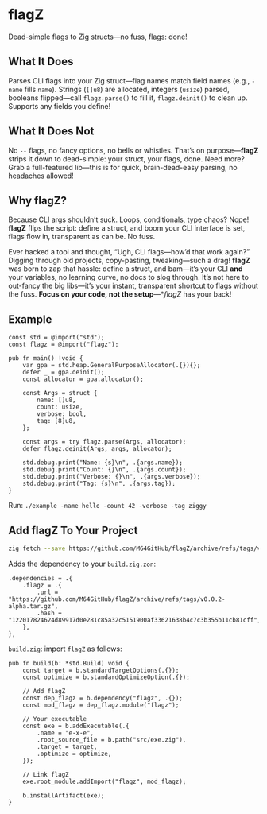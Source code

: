 # flagZ

Dead-simple flags to Zig structs—no fuss, flags: done!

## What It Does
Parses CLI flags into your Zig struct—flag names match field names (e.g., `-name` fills `name`). Strings (`[]u8`) are allocated, integers (`usize`) parsed, booleans flipped—call `flagz.parse()` to fill it, `flagz.deinit()` to clean up. Supports any fields you define!

## What It Does Not
No `--` flags, no fancy options, no bells or whistles. That’s on purpose—**flagZ** strips it down to dead-simple: your struct, your flags, done. Need more? Grab a full-featured lib—this is for quick, brain-dead-easy parsing, no headaches allowed!

## Why flagZ?

Because CLI args shouldn’t suck. Loops, conditionals, type chaos? Nope! **flagZ** flips the script: define a struct, and boom your CLI interface is set, flags flow in, transparent as can be. No fuss.  

Ever hacked a tool and thought, “Ugh, CLI flags—how’d that work again?” Digging through old projects, copy-pasting, tweaking—such a drag! **flagZ** was born to zap that hassle: define a struct, and bam—it’s your CLI **and** your variables, no learning curve, no docs to slog through. It’s not here to out-fancy the big libs—it’s your instant, transparent shortcut to flags without the fuss. **Focus on your code, not the setup**—**flagZ* has your back!




## Example

```zig
const std = @import("std");
const flagz = @import("flagz");

pub fn main() !void {
    var gpa = std.heap.GeneralPurposeAllocator(.{}){};
    defer _ = gpa.deinit();
    const allocator = gpa.allocator();

    const Args = struct {
        name: []u8,
        count: usize,
        verbose: bool,
        tag: [8]u8,
    };

    const args = try flagz.parse(Args, allocator);
    defer flagz.deinit(Args, args, allocator);

    std.debug.print("Name: {s}\n", .{args.name});
    std.debug.print("Count: {}\n", .{args.count});
    std.debug.print("Verbose: {}\n", .{args.verbose});
    std.debug.print("Tag: {s}\n", .{args.tag});
}
```

Run: `./example -name hello -count 42 -verbose -tag ziggy`  



## Add flagZ To Your Project
```sh
zig fetch --save https://github.com/M64GitHub/flagZ/archive/refs/tags/v0.0.2-alpha.tar.gz
```
Adds the dependency to your `build.zig.zon`:
```zig
.dependencies = .{
    .flagz = .{
        .url = "https://github.com/M64GitHub/flagZ/archive/refs/tags/v0.0.2-alpha.tar.gz",
        .hash = "122017824624d89917d0e281c85a32c5151900af33621638b4c7c3b355b11cb81cff",
    },
},
```

`build.zig`: import `flagZ` as follows:
```zig
pub fn build(b: *std.Build) void {
    const target = b.standardTargetOptions(.{});
    const optimize = b.standardOptimizeOption(.{});

    // Add flagZ
    const dep_flagz = b.dependency("flagz", .{}); 
    const mod_flagz = dep_flagz.module("flagz");  

    // Your executable
    const exe = b.addExecutable(.{
        .name = "e-x-e",
        .root_source_file = b.path("src/exe.zig"),
        .target = target,
        .optimize = optimize,
    });

    // Link flagZ
    exe.root_module.addImport("flagz", mod_flagz); 

    b.installArtifact(exe);
}
```
